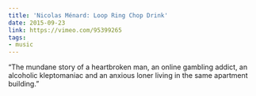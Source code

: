 ```yaml
---
title: 'Nicolas Ménard: Loop Ring Chop Drink'
date: 2015-09-23
link: https://vimeo.com/95399265
tags:
- music
---
```

“The mundane story of a heartbroken man, an online gambling addict, an alcoholic kleptomaniac and an anxious loner living in the same apartment building.”
